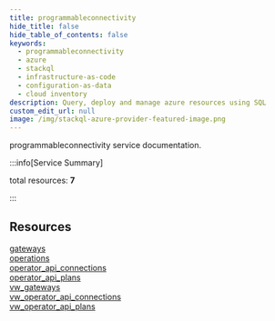 ```yaml
---
title: programmableconnectivity
hide_title: false
hide_table_of_contents: false
keywords:
  - programmableconnectivity
  - azure
  - stackql
  - infrastructure-as-code
  - configuration-as-data
  - cloud inventory
description: Query, deploy and manage azure resources using SQL
custom_edit_url: null
image: /img/stackql-azure-provider-featured-image.png
---
```


programmableconnectivity service documentation.

:::info[Service Summary]

total resources: __7__  

:::

## Resources
<div class="row">
<div class="providerDocColumn">
<a href="/services/programmableconnectivity/gateways/">gateways</a><br />
<a href="/services/programmableconnectivity/operations/">operations</a><br />
<a href="/services/programmableconnectivity/operator_api_connections/">operator_api_connections</a><br />
<a href="/services/programmableconnectivity/operator_api_plans/">operator_api_plans</a>
</div>
<div class="providerDocColumn">
<a href="/services/programmableconnectivity/vw_gateways/">vw_gateways</a><br />
<a href="/services/programmableconnectivity/vw_operator_api_connections/">vw_operator_api_connections</a><br />
<a href="/services/programmableconnectivity/vw_operator_api_plans/">vw_operator_api_plans</a>
</div>
</div>